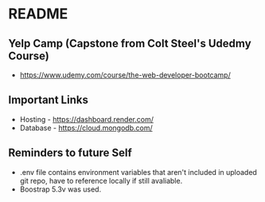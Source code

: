 # README

## Yelp Camp (Capstone from Colt Steel's Udedmy Course)
* https://www.udemy.com/course/the-web-developer-bootcamp/
## Important Links
* Hosting - https://dashboard.render.com/
* Database - https://cloud.mongodb.com/
## Reminders to future Self
* .env file contains environment variables that aren't included in uploaded git repo, have to reference locally if still avaliable.
* Boostrap 5.3v was used.